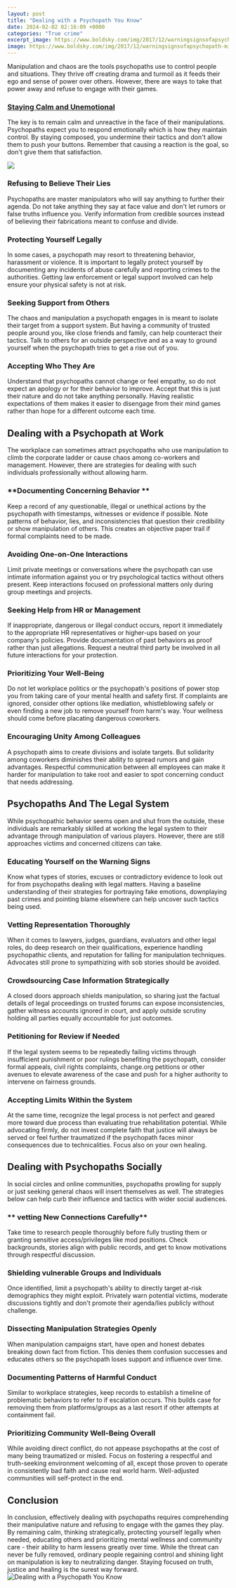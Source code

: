 ```yaml
---
layout: post
title: "Dealing with a Psychopath You Know"
date: 2024-02-02 02:16:09 +0000
categories: "True crime"
excerpt_image: https://www.boldsky.com/img/2017/12/warningsignsofapsychopath-min-18-1513601084.png
image: https://www.boldsky.com/img/2017/12/warningsignsofapsychopath-min-18-1513601084.png
---
```


Manipulation and chaos are the tools psychopaths use to control people and situations. They thrive off creating drama and turmoil as it feeds their ego and sense of power over others. However, there are ways to take that power away and refuse to engage with their games. 
### [Staying Calm and Unemotional](https://fistore.mysenprints.com/collection/aguillon)
The key is to remain calm and unreactive in the face of their manipulations. Psychopaths expect you to respond emotionally which is how they maintain control. By staying composed, you undermine their tactics and don't allow them to push your buttons. Remember that causing a reaction is the goal, so don't give them that satisfaction. 

![](https://cdn.powerofpositivity.com/wp-content/uploads/2016/06/6-Signs-Youre-Dealing-With-A-Psychopath-1024x576.jpg)
### **Refusing to Believe Their Lies** 
Psychopaths are master manipulators who will say anything to further their agenda. Do not take anything they say at face value and don't let rumors or false truths influence you. Verify information from credible sources instead of believing their fabrications meant to confuse and divide.
### **Protecting Yourself Legally**
In some cases, a psychopath may resort to threatening behavior, harassment or violence. It is important to legally protect yourself by documenting any incidents of abuse carefully and reporting crimes to the authorities. Getting law enforcement or legal support involved can help ensure your physical safety is not at risk. 
### **Seeking Support from Others** 
The chaos and manipulation a psychopath engages in is meant to isolate their target from a support system. But having a community of trusted people around you, like close friends and family, can help counteract their tactics. Talk to others for an outside perspective and as a way to ground yourself when the psychopath tries to get a rise out of you.
### **Accepting Who They Are**
Understand that psychopaths cannot change or feel empathy, so do not expect an apology or for their behavior to improve. Accept that this is just their nature and do not take anything personally. Having realistic expectations of them makes it easier to disengage from their mind games rather than hope for a different outcome each time.
## Dealing with a Psychopath at Work 
The workplace can sometimes attract psychopaths who use manipulation to climb the corporate ladder or cause chaos among co-workers and management. However, there are strategies for dealing with such individuals professionally without allowing harm.
### **Documenting Concerning Behavior  ** 
Keep a record of any questionable, illegal or unethical actions by the psychopath with timestamps, witnesses or evidence if possible. Note patterns of behavior, lies, and inconsistencies that question their credibility or show manipulation of others. This creates an objective paper trail if formal complaints need to be made.  
### **Avoiding One-on-One Interactions**  
Limit private meetings or conversations where the psychopath can use intimate information against you or try psychological tactics without others present. Keep interactions focused on professional matters only during group meetings and projects. 
### **Seeking Help from HR or Management**
If inappropriate, dangerous or illegal conduct occurs, report it immediately to the appropriate HR representatives or higher-ups based on your company's policies. Provide documentation of past behaviors as proof rather than just allegations. Request a neutral third party be involved in all future interactions for your protection.
### **Prioritizing Your Well-Being**  
Do not let workplace politics or the psychopath's positions of power stop you from taking care of your mental health and safety first. If complaints are ignored, consider other options like mediation, whistleblowing safely or even finding a new job to remove yourself from harm's way. Your wellness should come before placating dangerous coworkers.
### **Encouraging Unity Among Colleagues** 
A psychopath aims to create divisions and isolate targets. But solidarity among coworkers diminishes their ability to spread rumors and gain advantages. Respectful communication between all employees can make it harder for manipulation to take root and easier to spot concerning conduct that needs addressing.  
## Psychopaths And The Legal System
While psychopathic behavior seems open and shut from the outside, these individuals are remarkably skilled at working the legal system to their advantage through manipulation of various players. However, there are still approaches victims and concerned citizens can take.
### **Educating Yourself on the Warning Signs**
Know what types of stories, excuses or contradictory evidence to look out for from psychopaths dealing with legal matters. Having a baseline understanding of their strategies for portraying fake emotions, downplaying past crimes and pointing blame elsewhere can help uncover such tactics being used.
### **Vetting Representation Thoroughly** 
When it comes to lawyers, judges, guardians, evaluators and other legal roles, do deep research on their qualifications, experience handling psychopathic clients, and reputation for falling for manipulation techniques. Advocates still prone to sympathizing with sob stories should be avoided. 
### **Crowdsourcing Case Information Strategically**  
A closed doors approach shields manipulation, so sharing just the factual details of legal proceedings on trusted forums can expose inconsistencies, gather witness accounts ignored in court, and apply outside scrutiny holding all parties equally accountable for just outcomes.  
### **Petitioning for Review if Needed**
If the legal system seems to be repeatedly failing victims through insufficient punishment or poor rulings benefiting the psychopath, consider formal appeals, civil rights complaints, change.org petitions or other avenues to elevate awareness of the case and push for a higher authority to intervene on fairness grounds.
### **Accepting Limits Within the System**
At the same time, recognize the legal process is not perfect and geared more toward due process than evaluating true rehabilitation potential. While advocating firmly, do not invest complete faith that justice will always be served or feel further traumatized if the psychopath faces minor consequences due to technicalities. Focus also on your own healing.
## Dealing with Psychopaths Socially
In social circles and online communities, psychopaths prowling for supply or just seeking general chaos will insert themselves as well. The strategies below can help curb their influence and tactics with wider social audiences.  
### ** vetting New Connections Carefully**
Take time to research people thoroughly before fully trusting them or granting sensitive access/privileges like mod positions. Check backgrounds, stories align with public records, and get to know motivations through respectful discussion.
### **Shielding vulnerable Groups and Individuals**  
Once identified, limit a psychopath's ability to directly target at-risk demographics they might exploit. Privately warn potential victims, moderate discussions tightly and don't promote their agenda/lies publicly without challenge.  
### **Dissecting Manipulation Strategies Openly**
When manipulation campaigns start, have open and honest debates breaking down fact from fiction. This denies them confusion successes and educates others so the psychopath loses support and influence over time.  
### **Documenting Patterns of Harmful Conduct**
Similar to workplace strategies, keep records to establish a timeline of problematic behaviors to refer to if escalation occurs. This builds case  for removing them from platforms/groups as a last resort if other attempts at containment fail.
### **Prioritizing Community Well-Being Overall** 
While avoiding direct conflict, do not appease psychopaths at the cost of many being traumatized or misled. Focus on fostering a respectful and truth-seeking environment welcoming of all, except those proven to operate in consistently bad faith and cause real world harm. Well-adjusted communities will self-protect in the end.
## Conclusion
In conclusion, effectively dealing with psychopaths requires comprehending their manipulative nature and refusing to engage with the games they play. By remaining calm, thinking strategically, protecting yourself legally when needed, educating others and prioritizing mental wellness and community care - their ability to harm lessens greatly over time. While the threat can never be fully removed, ordinary people regaining control and shining light on manipulation is key to neutralizing danger. Staying focused on truth, justice and healing is the surest way forward.
![Dealing with a Psychopath You Know](https://www.boldsky.com/img/2017/12/warningsignsofapsychopath-min-18-1513601084.png)